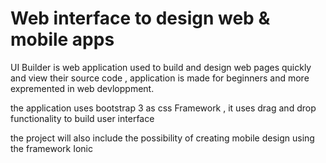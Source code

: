 # Web interface to design web & mobile apps
UI Builder is web application used to build and design web pages quickly and view their source code , application is made for beginners and more expremented in web devloppment.

the application uses bootstrap 3 as css  Framework , it uses drag and drop functionality to build user interface

the project will also include the possibility of creating mobile design using the framework Ionic
